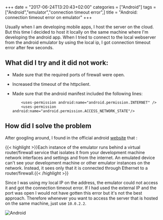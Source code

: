 +++
date = "2017-06-24T13:20:43+02:00"
categories = ["Android"]
tags = ["Android","emulator","connection timeout error",]
title = "Android: connection timeout error on emulator"
+++

Usually when I am developing mobile apps, I host the server on the cloud. But this time I decided to host it locally on the same machine where I'm developing the android app.
When I tried to connect to the local webserver from the android emulator by using the local ip, I got connection timeout error after few seconds. 



What did I  try and it did not work:
-----------------
* Made sure that the required ports of firewall were open.
* Increased the timeout of the httpclient.
* Made sure that the android manifest included the following lines:

	```
		<uses-permission android:name="android.permission.INTERNET" /> 
		<uses-permission android:name="android.permission.ACCESS_NETWORK_STATE"/>
	```

	
How did I solve the problem
-----------------
After googling around, I found in the official android [website](https://developer.android.com/studio/run/emulator-networking.html)  that : 

{{< highlight >}}Each instance of the emulator runs behind a virtual router/firewall service that isolates it from your development machine network interfaces and settings and from the internet. An emulated device can't see your development machine or other emulator instances on the network. Instead, it sees only that it is connected through Ethernet to a router/firewall.{{< /highlight >}}

Since I was using my local IP on the address, the emulator could not access it and got the connection timeout error. If I had used the external IP  and  the port was open I would not have gotten this error but it's not the best approach.
Therefore whenever you want to access the server that is hosted on the same machine, just use ```10.0.2.2```.  


![Android](/images/android.png)


